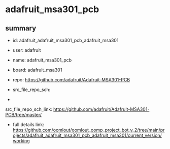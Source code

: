 # adafruit_msa301_pcb
 
## summary 
* id: adafruit_adafruit_msa301_pcb_adafruit_msa301
* user: adafruit
* name: adafruit_msa301_pcb
* board: adafruit_msa301
* repo: https://github.com/adafruit/Adafruit-MSA301-PCB



* src_file_repo_sch: 
*
 src_file_repo_sch_link: https://github.com/adafruit/Adafruit-MSA301-PCB/tree/master/
* full details link: https://github.com/oomlout/oomlout_oomp_project_bot_v_2/tree/main/projects/adafruit_adafruit_msa301_pcb_adafruit_msa301/current_version/working  






